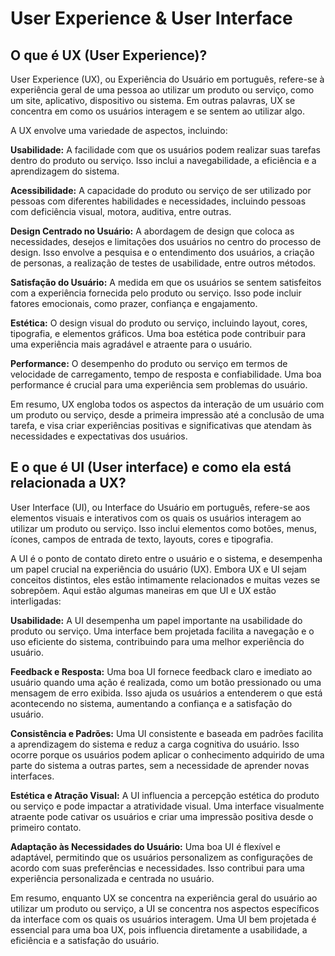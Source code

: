 # User Experience & User Interface
## O que é UX (User Experience)?
User Experience (UX), ou Experiência do Usuário em português, refere-se à experiência geral de uma pessoa ao utilizar um produto ou serviço, como um site, aplicativo, dispositivo ou sistema. Em outras palavras, UX se concentra em como os usuários interagem e se sentem ao utilizar algo.

A UX envolve uma variedade de aspectos, incluindo:

**Usabilidade:** A facilidade com que os usuários podem realizar suas tarefas dentro do produto ou serviço. Isso inclui a navegabilidade, a eficiência e a aprendizagem do sistema.

**Acessibilidade:** A capacidade do produto ou serviço de ser utilizado por pessoas com diferentes habilidades e necessidades, incluindo pessoas com deficiência visual, motora, auditiva, entre outras.

**Design Centrado no Usuário:** A abordagem de design que coloca as necessidades, desejos e limitações dos usuários no centro do processo de design. Isso envolve a pesquisa e o entendimento dos usuários, a criação de personas, a realização de testes de usabilidade, entre outros métodos.

**Satisfação do Usuário:** A medida em que os usuários se sentem satisfeitos com a experiência fornecida pelo produto ou serviço. Isso pode incluir fatores emocionais, como prazer, confiança e engajamento.

**Estética:** O design visual do produto ou serviço, incluindo layout, cores, tipografia, e elementos gráficos. Uma boa estética pode contribuir para uma experiência mais agradável e atraente para o usuário.

**Performance:** O desempenho do produto ou serviço em termos de velocidade de carregamento, tempo de resposta e confiabilidade. Uma boa performance é crucial para uma experiência sem problemas do usuário.

Em resumo, UX engloba todos os aspectos da interação de um usuário com um produto ou serviço, desde a primeira impressão até a conclusão de uma tarefa, e visa criar experiências positivas e significativas que atendam às necessidades e expectativas dos usuários.

## E o que é UI (User interface) e como ela está relacionada a UX?
User Interface (UI), ou Interface do Usuário em português, refere-se aos elementos visuais e interativos com os quais os usuários interagem ao utilizar um produto ou serviço. Isso inclui elementos como botões, menus, ícones, campos de entrada de texto, layouts, cores e tipografia.

A UI é o ponto de contato direto entre o usuário e o sistema, e desempenha um papel crucial na experiência do usuário (UX). Embora UX e UI sejam conceitos distintos, eles estão intimamente relacionados e muitas vezes se sobrepõem. Aqui estão algumas maneiras em que UI e UX estão interligadas:

**Usabilidade:** A UI desempenha um papel importante na usabilidade do produto ou serviço. Uma interface bem projetada facilita a navegação e o uso eficiente do sistema, contribuindo para uma melhor experiência do usuário.

**Feedback e Resposta:** Uma boa UI fornece feedback claro e imediato ao usuário quando uma ação é realizada, como um botão pressionado ou uma mensagem de erro exibida. Isso ajuda os usuários a entenderem o que está acontecendo no sistema, aumentando a confiança e a satisfação do usuário.

**Consistência e Padrões:** Uma UI consistente e baseada em padrões facilita a aprendizagem do sistema e reduz a carga cognitiva do usuário. Isso ocorre porque os usuários podem aplicar o conhecimento adquirido de uma parte do sistema a outras partes, sem a necessidade de aprender novas interfaces.

**Estética e Atração Visual:** A UI influencia a percepção estética do produto ou serviço e pode impactar a atratividade visual. Uma interface visualmente atraente pode cativar os usuários e criar uma impressão positiva desde o primeiro contato.

**Adaptação às Necessidades do Usuário:** Uma boa UI é flexível e adaptável, permitindo que os usuários personalizem as configurações de acordo com suas preferências e necessidades. Isso contribui para uma experiência personalizada e centrada no usuário.

Em resumo, enquanto UX se concentra na experiência geral do usuário ao utilizar um produto ou serviço, a UI se concentra nos aspectos específicos da interface com os quais os usuários interagem. Uma UI bem projetada é essencial para uma boa UX, pois influencia diretamente a usabilidade, a eficiência e a satisfação do usuário.
